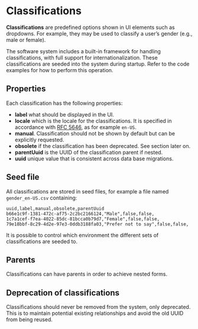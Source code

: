 # Classifications

**Classifications** are predefined options shown in UI elements such as
dropdowns. For example, they may be used to classify a user’s gender (e.g., male
or female).

The software system includes a built-in framework for handling classifications,
with full support for internationalization. These classifications are seeded
into the system during startup. Refer to the code examples for how to perform
this operation.

## Properties

Each classification has the following properties:

- **label** what should be displayed in the UI.
- **locale** which is the locale for the classifications. It is specified in
  accordance with [RFC 5646](https://datatracker.ietf.org/doc/html/rfc5646), as
  for example `en-US`.
- **manual**. Classification should not be shown by default but can be
  explicitly requested.
- **obsolete** if the classification has been deprecated. See section later on.
- **parentUuid** is the UUID of the classification parent if nested.
- **uuid** unique value that is consistent across data base migrations.

## Seed file

All classifications are stored in seed files, for example a file named
`gender_en-US.csv` containing:

```csv
uuid,label,manual,obsolete,parentUuid
b66e1c9f-1381-472c-af75-2c2bc2166124,"Male",false,false,
1c7a1cef-f7ea-4022-85dc-81bcca0b79d7,"Female",false,false,
79e18bbf-8c29-4d2e-97e3-0ddb3188fa03,"Prefer not to say",false,false,
```

It is possible to control which environment the different sets of
classifications are seeded to.

## Parents

Classifications can have parents in order to achieve nested forms.

## Deprecation of classifications

Classifications should never be removed from the system, only deprecated. This
is to maintain potential existing relationships and avoid the old UUID from
being reused.
